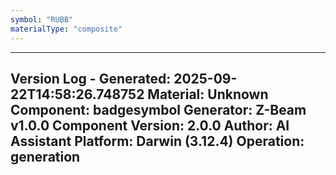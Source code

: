 ```yaml
---
symbol: "RUBB"
materialType: "composite"
---
```


---
Version Log - Generated: 2025-09-22T14:58:26.748752
Material: Unknown
Component: badgesymbol
Generator: Z-Beam v1.0.0
Component Version: 2.0.0
Author: AI Assistant
Platform: Darwin (3.12.4)
Operation: generation
---
